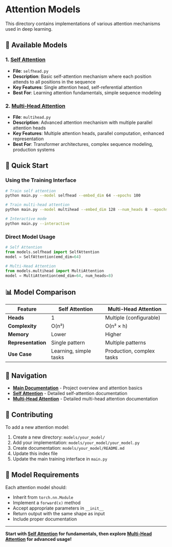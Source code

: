 # Attention Models

This directory contains implementations of various attention mechanisms used in deep learning.

## 📁 Available Models

### 1. [Self Attention](selfhead/README.md)
- **File**: `selfhead.py`
- **Description**: Basic self-attention mechanism where each position attends to all positions in the sequence
- **Key Features**: Single attention head, self-referential attention
- **Best For**: Learning attention fundamentals, simple sequence modeling

### 2. [Multi-Head Attention](multihead/README.md)
- **File**: `multihead.py`
- **Description**: Advanced attention mechanism with multiple parallel attention heads
- **Key Features**: Multiple attention heads, parallel computation, enhanced representation
- **Best For**: Transformer architectures, complex sequence modeling, production systems

## 🚀 Quick Start

### Using the Training Interface

```bash
# Train self attention
python main.py --model selfhead --embed_dim 64 --epochs 100

# Train multi-head attention
python main.py --model multihead --embed_dim 128 --num_heads 8 --epochs 200

# Interactive mode
python main.py --interactive
```

### Direct Model Usage

```python
# Self Attention
from models.selfhead import SelfAttention
model = SelfAttention(emd_dim=64)

# Multi-Head Attention
from models.multihead import MultiAttention
model = MultiAttention(emd_dim=64, num_heads=8)
```

## 📊 Model Comparison

| Feature | Self Attention | Multi-Head Attention |
|---------|----------------|---------------------|
| **Heads** | 1 | Multiple (configurable) |
| **Complexity** | O(n²) | O(n² × h) |
| **Memory** | Lower | Higher |
| **Representation** | Single pattern | Multiple patterns |
| **Use Case** | Learning, simple tasks | Production, complex tasks |

## 🔗 Navigation

- **[Main Documentation](../README.md)** - Project overview and attention basics
- **[Self Attention](selfhead/README.md)** - Detailed self-attention documentation
- **[Multi-Head Attention](multihead/README.md)** - Detailed multi-head attention documentation

## 🤝 Contributing

To add a new attention model:

1. Create a new directory: `models/your_model/`
2. Add your implementation: `models/your_model/your_model.py`
3. Create documentation: `models/your_model/README.md`
4. Update this index file
5. Update the main training interface in `main.py`

## 📝 Model Requirements

Each attention model should:

- Inherit from `torch.nn.Module`
- Implement a `forward(x)` method
- Accept appropriate parameters in `__init__`
- Return output with the same shape as input
- Include proper documentation

---

**Start with [Self Attention](selfhead/README.md) for fundamentals, then explore [Multi-Head Attention](multihead/README.md) for advanced usage!** 